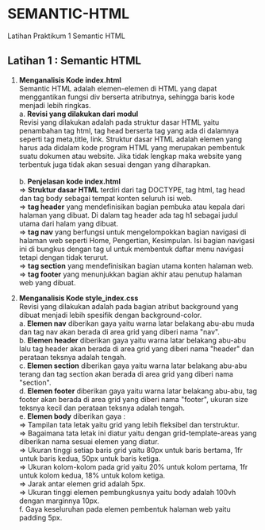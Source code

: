# SEMANTIC-HTML
Latihan Praktikum 1 Semantic HTML

## Latihan 1 : Semantic HTML <br>
1. **Menganalisis Kode index.html** <br>
  Semantic HTML adalah elemen-elemen di HTML yang dapat menggantikan fungsi div berserta atributnya, sehingga baris kode menjadi    lebih ringkas. <br>
  a. **Revisi yang dilakukan dari modul** <br>
    Revisi yang dilakukan adalah pada struktur dasar HTML yaitu penambahan tag html, tag head berserta tag yang ada di dalamnya       seperti tag meta,title, link. Struktur dasar HTML adalah elemen yang harus ada didalam kode program HTML yang merupakan           pembentuk suatu dokumen atau website. Jika tidak lengkap maka website yang terbentuk juga tidak akan sesuai dengan yang           diharapkan. <br>
    <br>
  b. **Penjelasan kode index.html** <br>
     => **Struktur dasar HTML** terdiri dari tag DOCTYPE, tag html, tag head dan tag body sebagai tempat konten seluruh isi web.<br>
     => **tag header** yang mendefinisikan bagian pembuka atau kepala dari halaman yang dibuat. Di dalam tag header ada tag h1            sebagai judul utama dari halam yang dibuat.<br>
     => **tag nav** yang berfungsi untuk mengelompokkan bagian navigasi di halaman web seperti Home, Pengertian, Kesimpulan. Isi          bagian navigasi ini di bungkus dengan tag ul untuk membentuk daftar menu navigasi tetapi dengan tidak terurut. <br>
     => **tag section** yang mendefinisikan bagian utama konten halaman web. <br>
     => **tag footer** yang menunjukkan bagian akhir atau penutup halaman web yang dibuat.<br>
   
2. **Menganalisis Kode style_index.css**<br>
   Revisi yang dilakukan adalah pada bagian atribut background yang dibuat menjadi lebih spesifik dengan background-color. <br>
   a. **Elemen nav** diberikan gaya yaitu warna latar belakang abu-abu muda dan tag nav akan berada di area grid yang diberi nama       "nav". <br>
   b. **Elemen header** diberikan gaya yaitu warna latar belakang abu-abu lalu tag header akan berada di area grid yang diberi            nama "header" dan perataan teksnya adalah tengah. <br>
   c. **Elemen section** diberikan gaya yaitu warna latar belakang abu-abu terang dan tag section akan berada di area grid yang         diberi nama "section". <br>
   d. **Elemen footer** diberikan gaya yaitu warna latar belakang abu-abu, tag footer akan berada di area grid yang diberi              nama "footer", ukuran size teksnya kecil dan perataan teksnya adalah tengah.<br>
   e. **Elemen body** diberikan gaya : <br>
     => Tampilan tata letak yaitu grid yang lebih fleksibel dan terstruktur. <br>
     => Bagaimana tata letak ini diatur yaitu dengan grid-template-areas yang diberikan nama sesuai elemen yang diatur. <br>
     => Ukuran tinggi setiap baris grid yaitu 80px untuk baris bertama, 1fr untuk baris kedua, 50px untuk baris ketiga. <br>
     => Ukuran kolom-kolom pada grid yaitu 20% untuk kolom pertama, 1fr untuk kolom kedua, 18% untuk kolom ketiga. <br>
     => Jarak antar elemen grid adalah 5px. <br>
     => Ukuran tinggi elemen pembungkusnya yaitu body adalah 100vh dengan marginnya 10px. <br>
   f. Gaya keseluruhan pada elemen pembentuk halaman web yaitu padding 5px. <br>
